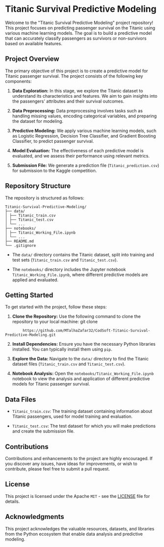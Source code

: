 # Titanic Survival Predictive Modeling

Welcome to the "Titanic Survival Predictive Modeling" project repository! This project focuses on predicting passenger survival on the Titanic using various machine learning models. The goal is to build a predictive model that can accurately classify passengers as survivors or non-survivors based on available features.

## Project Overview

The primary objective of this project is to create a predictive model for Titanic passenger survival. The project consists of the following key components:

1. **Data Exploration:** In this stage, we explore the Titanic dataset to understand its characteristics and features. We aim to gain insights into the passengers' attributes and their survival outcomes.

2. **Data Preprocessing:** Data preprocessing involves tasks such as handling missing values, encoding categorical variables, and preparing the dataset for modeling.

3. **Predictive Modeling:** We apply various machine learning models, such as Logistic Regression, Decision Tree Classifier, and Gradient Boosting Classifier, to predict passenger survival.

4. **Model Evaluation:** The effectiveness of each predictive model is evaluated, and we assess their performance using relevant metrics.

5. **Submission File:** We generate a prediction file (`Titanic_prediction.csv`) for submission to the Kaggle competition.

## Repository Structure

The repository is structured as follows:

```
Titanic-Survival-Predictive-Modeling/
├── data/
│ ├── Titanic_train.csv
│ ├── Titanic_test.csv
│ └── ...
├── notebooks/
│ ├── Titanic_Working_File.ipynb
│ └── ...
├── README.md
└── .gitignore

```

- The `data/` directory contains the Titanic dataset, split into training and test sets (`Titanic_train.csv` and `Titanic_test.csv`).

- The `notebooks/` directory includes the Jupyter notebook `Titanic_Working_File.ipynb`, where different predictive models are applied and evaluated.

## Getting Started

To get started with the project, follow these steps:

1. **Clone the Repository:** Use the following command to clone the repository to your local machine:
git clone
```shell
        https://github.com/MTalhaZafar32/CodSoft-Titanic-Survival-Predictive-Modeling.git
```

2. **Install Dependencies:** Ensure you have the necessary Python libraries installed. You can typically install them using `pip`.

3. **Explore the Data:** Navigate to the `data/` directory to find the Titanic dataset files (`Titanic_train.csv` and `Titanic_test.csv`).

4. **Notebook Analysis:** Open the `notebooks/Titanic_Working_File.ipynb` notebook to view the analysis and application of different predictive models for Titanic passenger survival.

## Data Files

- `Titanic_train.csv`: The training dataset containing information about Titanic passengers, used for model training and evaluation.

- `Titanic_test.csv`: The test dataset for which you will make predictions and create the submission file.

## Contributions

Contributions and enhancements to the project are highly encouraged. If you discover any issues, have ideas for improvements, or wish to contribute, please feel free to submit a pull request.

## License

This project is licensed under the Apache `MIT` - see the [LICENSE](LICENSE) file for details.

## Acknowledgments

This project acknowledges the valuable resources, datasets, and libraries from the Python ecosystem that enable data analysis and predictive modeling.


